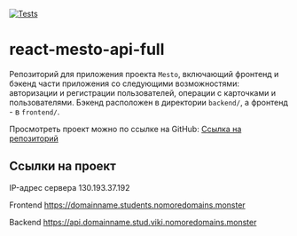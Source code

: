 [![Tests](https://github.com/yandex-praktikum/react-mesto-api-full-gha/actions/workflows/tests.yml/badge.svg)](https://github.com/yandex-praktikum/react-mesto-api-full-gha/actions/workflows/tests.yml)
# react-mesto-api-full
Репозиторий для приложения проекта `Mesto`, включающий фронтенд и бэкенд части приложения со следующими возможностями: авторизации и регистрации пользователей, операции с карточками и пользователями. Бэкенд расположен в директории `backend/`, а фронтенд - в `frontend/`. 
  
Просмотреть проект можно по ссылке на GitHub:
[Ссылка на репозиторий](https://github.com/Viki-B90/react-mesto-api-full-gha.git)

## Ссылки на проект

IP-адрес сервера 130.193.37.192

Frontend https://domainname.students.nomoredomains.monster

Backend https://api.domainname.stud.viki.nomoredomains.monster